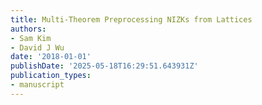 ```yaml
---
title: Multi-Theorem Preprocessing NIZKs from Lattices
authors:
- Sam Kim
- David J Wu
date: '2018-01-01'
publishDate: '2025-05-18T16:29:51.643931Z'
publication_types:
- manuscript
---
```

